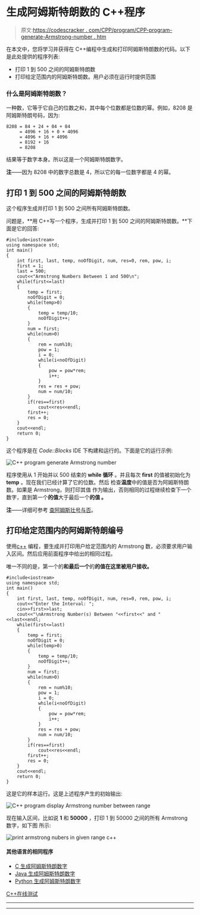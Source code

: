 # 生成阿姆斯特朗数的 C++程序

> 原文:[https://codescracker . com/CPP/program/CPP-program-generate-Armstrong-number . htm](https://codescracker.com/cpp/program/cpp-program-generate-armstrong-number.htm)

在本文中，您将学习并获得在 C++编程中生成和打印阿姆斯特朗数的代码。以下是此处提供的程序列表:

*   打印 1 到 500 之间的阿姆斯特朗数
*   打印给定范围内的阿姆斯特朗数。用户必须在运行时提供范围

### 什么是阿姆斯特朗数？

一种数，它等于它自己的位数之和，其中每个位数都是位数的幂。例如，8208 是阿姆斯特朗号码，因为:

```
8208 = 84 + 24 + 04 + 84
     = 4096 + 16 + 0 + 4096
     = 4096 + 16 + 4096
     = 8192 + 16
     = 8208
```

结果等于数字本身。所以这是一个阿姆斯特朗数字。

**注**——因为 8208 中的数字总数是 4，所以它的每一位数字都是 4 的幂。

## 打印 1 到 500 之间的阿姆斯特朗数

这个程序生成并打印 1 到 500 之间所有阿姆斯特朗数。

问题是，**用 C++写一个程序，生成并打印 1 到 500 之间的阿姆斯特朗数。**下面是它的回答:

```
#include<iostream>
using namespace std;
int main()
{
    int first, last, temp, noOfDigit, num, res=0, rem, pow, i;
    first = 1;
    last = 500;
    cout<<"Armstrong Numbers Between 1 and 500\n";
    while(first<=last)
    {
        temp = first;
        noOfDigit = 0;
        while(temp>0)
        {
            temp = temp/10;
            noOfDigit++;
        }
        num = first;
        while(num>0)
        {
            rem = num%10;
            pow = 1;
            i = 0;
            while(i<noOfDigit)
            {
                pow = pow*rem;
                i++;
            }
            res = res + pow;
            num = num/10;
        }
        if(res==first)
            cout<<res<<endl;
        first++;
        res = 0;
    }
    cout<<endl;
    return 0;
}
```

这个程序是在 *Code::Blocks* IDE 下构建和运行的。下面是它的运行示例:

![C++ program generate Armstrong number](../Images/86ba5450b70c53bc636e5472848f89be.png)

程序使用从 1 开始并以 500 结束的 **while 循环** 。并且每次 **first** 的值被初始化为 **temp** 。现在我们已经计算了它的位数。然后 检查**温度**中的值是否为阿姆斯特朗数。如果是 Armstrong，则打印其值 作为输出，否则相同的过程继续检查下一个数字，直到第一个**的值**大于最后一个**的值 。**

**注**——详细可参考 [查阿姆斯壮号与否](/cpp/program/cpp-program-find-armstrong-number.htm)。

## 打印给定范围内的阿姆斯特朗编号

使用[c++](/cpp/index.htm) 编程，要生成并打印用户给定范围内的 Armstrong 数，必须要求用户输入区间。然后应用前面程序中给出的相同过程。

唯一不同的是，第一个的**和最后一个**的**的值在这里被用户接收。**

```
#include<iostream>
using namespace std;
int main()
{
    int first, last, temp, noOfDigit, num, res=0, rem, pow, i;
    cout<<"Enter the Interval: ";
    cin>>first>>last;
    cout<<"\nArmstrong Number(s) Between "<<first<<" and "<<last<<endl;
    while(first<=last)
    {
        temp = first;
        noOfDigit = 0;
        while(temp>0)
        {
            temp = temp/10;
            noOfDigit++;
        }
        num = first;
        while(num>0)
        {
            rem = num%10;
            pow = 1;
            i = 0;
            while(i<noOfDigit)
            {
                pow = pow*rem;
                i++;
            }
            res = res + pow;
            num = num/10;
        }
        if(res==first)
            cout<<res<<endl;
        first++;
        res = 0;
    }
    cout<<endl;
    return 0;
}
```

这是它的样本运行。这是上述程序产生的初始输出:

![C++ program display Armstrong number between range](../Images/815a4ddf6f82ac348edc47089d7d8ec4.png)

现在输入区间，比如说 **1** 和 **50000** ，打印 1 到 50000 之间的所有 Armstrong 数字，如下图 所示:

![print armstrong nubers in given range c++](../Images/b751efb8474c037dd683040238118f67.png)

#### 其他语言的相同程序

*   [C 生成阿姆斯特朗数字](/c/program/c-program-generate-armstrong-number.htm)
*   [Java 生成阿姆斯特朗数字](/java/program/java-program-generate-armstrong-number.htm)
*   [Python 生成阿姆斯特朗数字](/python/program/python-program-generate-armstrong-numbers.htm)

[C++在线测试](/exam/showtest.php?subid=3)

* * *

* * *